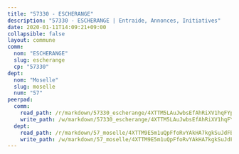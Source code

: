 ```yaml
---
title: "57330 - ESCHERANGE"
description: "57330 - ESCHERANGE | Entraide, Annonces, Initiatives"
date: 2020-01-11T14:09:21+09:00
collapsible: false
layout: commune
comm:
  nom: "ESCHERANGE"
  slug: escherange
  cp: "57330"
dept:
  nom: "Moselle"
  slug: moselle
  num: "57"
peerpad:
  comm:
    read_path: /r/markdown/57330_escherange/4XTTM5LAuJwbsEfAhRiXV1hqFYpnTU6WpWmb5W5zmQ5KTkHKz
    write_path: /w/markdown/57330_escherange/4XTTM5LAuJwbsEfAhRiXV1hqFYpnTU6WpWmb5W5zmQ5KTkHKz-K3TgTqd5R5dvofGmpSA9P1DrTJuy62S8DpbNNZZ768Y8bPbCDDVhJH5kRF83meuLWgvu66PBDUCqEgsbKuwWwPD72NCEDSx24eADdgUjhN1yoRNYgZZt2FTBYHpotqLB3C5KnRyn
  dept:
    read_path: /r/markdown/57_moselle/4XTTM9E5m1uQpFfoRvYAkHA7kgkSuJdFBSCmoLnZ6YvxmqAKj
    write_path: /w/markdown/57_moselle/4XTTM9E5m1uQpFfoRvYAkHA7kgkSuJdFBSCmoLnZ6YvxmqAKj-K3TgTxpsRhjGfb3pJqDaX4rYTLkyLoK3BLA4awBfhTSCoyNhResrhhmfsEF8aKnccedt5XoBzWeRYfKxQxNKv71ETcpGharLRE7rdgTKY3uSaW3Du2dz8v23YEY268mfYmweTFnR
---
```


